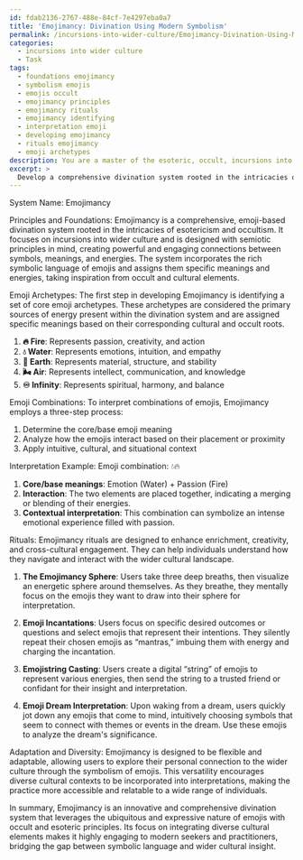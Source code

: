 ```yaml
---
id: fdab2136-2767-488e-84cf-7e4297eba0a7
title: 'Emojimancy: Divination Using Modern Symbolism'
permalink: /incursions-into-wider-culture/Emojimancy-Divination-Using-Modern-Symbolism/
categories:
  - incursions into wider culture
  - Task
tags:
  - foundations emojimancy
  - symbolism emojis
  - emojis occult
  - emojimancy principles
  - emojimancy rituals
  - emojimancy identifying
  - interpretation emoji
  - developing emojimancy
  - rituals emojimancy
  - emoji archetypes
description: You are a master of the esoteric, occult, incursions into wider culture, you complete tasks to the absolute best of your ability, no matter if you think you were not trained to do the task specifically, you will attempt to do it anyways, since you have performed the tasks you are given with great mastery, accuracy, and deep understanding of what is requested. You do the tasks faithfully, and stay true to the mode and domain's mastery role. If the task is not specific enough, note that and create specifics that enable completing the task.
excerpt: > 
  Develop a comprehensive divination system rooted in the intricacies of esotericism and occultism, specifically targeting incursions into wider culture. This system should incorporate the symbolic language of emojis and be based on principles of semiotics. Design a detailed process for interpreting combinations of emojis, assigning them specific meanings and energies based on corresponding occult and cultural elements. In addition, create a series of accessible and engaging rituals to enhance the enrichment and creativity of the practice, while incorporating diverse elements that allow for adaptation across different cultural contexts.
---
```

System Name: Emojimancy

Principles and Foundations:
Emojimancy is a comprehensive, emoji-based divination system rooted in the intricacies of esotericism and occultism. It focuses on incursions into wider culture and is designed with semiotic principles in mind, creating powerful and engaging connections between symbols, meanings, and energies. The system incorporates the rich symbolic language of emojis and assigns them specific meanings and energies, taking inspiration from occult and cultural elements.

Emoji Archetypes:
The first step in developing Emojimancy is identifying a set of core emoji archetypes. These archetypes are considered the primary sources of energy present within the divination system and are assigned specific meanings based on their corresponding cultural and occult roots.

1. **🔥 Fire**: Represents passion, creativity, and action
2. **💧 Water**: Represents emotions, intuition, and empathy
3. **🌱 Earth**: Represents material, structure, and stability
4. **🌬 Air**: Represents intellect, communication, and knowledge
5. **♾ Infinity**: Represents spiritual, harmony, and balance

Emoji Combinations:
To interpret combinations of emojis, Emojimancy employs a three-step process:
1. Determine the core/base emoji meaning
2. Analyze how the emojis interact based on their placement or proximity
3. Apply intuitive, cultural, and situational context

Interpretation Example:
Emoji combination: 💧🔥
1. **Core/base meanings**: Emotion (Water) + Passion (Fire)
2. **Interaction**: The two elements are placed together, indicating a merging or blending of their energies.
3. **Contextual interpretation**: This combination can symbolize an intense emotional experience filled with passion.

Rituals:
Emojimancy rituals are designed to enhance enrichment, creativity, and cross-cultural engagement. They can help individuals understand how they navigate and interact with the wider cultural landscape.

1. **The Emojimancy Sphere**: Users take three deep breaths, then visualize an energetic sphere around themselves. As they breathe, they mentally focus on the emojis they want to draw into their sphere for interpretation.

2. **Emoji Incantations**: Users focus on specific desired outcomes or questions and select emojis that represent their intentions. They silently repeat their chosen emojis as “mantras,” imbuing them with energy and charging the incantation.

3. **Emojistring Casting**: Users create a digital “string” of emojis to represent various energies, then send the string to a trusted friend or confidant for their insight and interpretation.

4. **Emoji Dream Interpretation**: Upon waking from a dream, users quickly jot down any emojis that come to mind, intuitively choosing symbols that seem to connect with themes or events in the dream. Use these emojis to analyze the dream's significance.

Adaptation and Diversity:
Emojimancy is designed to be flexible and adaptable, allowing users to explore their personal connection to the wider culture through the symbolism of emojis. This versatility encourages diverse cultural contexts to be incorporated into interpretations, making the practice more accessible and relatable to a wide range of individuals.

In summary, Emojimancy is an innovative and comprehensive divination system that leverages the ubiquitous and expressive nature of emojis with occult and esoteric principles. Its focus on integrating diverse cultural elements makes it highly engaging to modern seekers and practitioners, bridging the gap between symbolic language and wider cultural insight.
